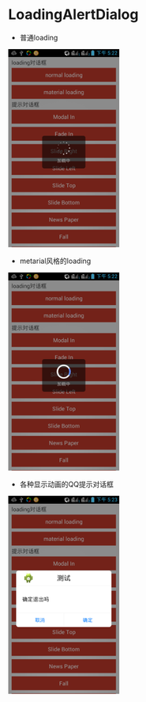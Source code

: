 # LoadingAlertDialog
- 普通loading     
<img src="screenshots/1.png" height="400">

- metarial风格的loading   
<img src="screenshots/2.png" height="400">

- 各种显示动画的QQ提示对话框   
<img src="screenshots/3.png" height="400">
